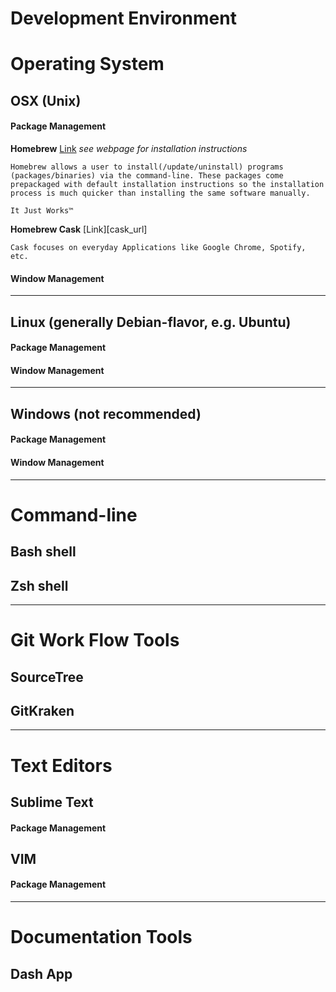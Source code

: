 # Development Environment

# Operating System

## OSX (Unix)

#### Package Management

**Homebrew** [Link][brew_url] *see webpage for installation instructions*

```
Homebrew allows a user to install(/update/uninstall) programs (packages/binaries) via the command-line. These packages come prepackaged with default installation instructions so the installation process is much quicker than installing the same software manually.

It Just Works™
```

**Homebrew Cask** [Link][cask_url]

```
Cask focuses on everyday Applications like Google Chrome, Spotify, etc.
```

#### Window Management


[brew_url]: http://brew.sh/ "The missing package manager for OS X"
---

## Linux (generally Debian-flavor, e.g. Ubuntu)

#### Package Management

#### Window Management

---

## Windows (not recommended)

#### Package Management

#### Window Management

---

# Command-line

## Bash shell

## Zsh shell

---

# Git Work Flow Tools

## SourceTree

## GitKraken

---

# Text Editors

## Sublime Text

#### Package Management

## VIM

#### Package Management

---

# Documentation Tools

## Dash App